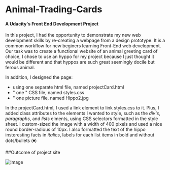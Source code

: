 # Animal-Trading-Cards
#### A Udacity's Front End Development Project

In this project, I had the opportunity to demonstrate my new web development skills by re-creating a webpage from a design prototype.
It is a common workflow for new beginers learning Front-End web development. Our task was to create a functional website of an animal greeting card of choice, I chose 
to use an hyppo for my project because I just thought it would be different and that hyppos are such great seemingly docile but ferous animal. 

In addition, I designed the page:
* using one separate html file, named projectCard.html
*  "    one    "     CSS file, named styles.css
*  "    one picture file, named Hippo2.jpg

In the projectCard.html, I used a link element to link styles.css to it. Plus, I added class attributes to the elements I wanted to style, such as the _div's_, _paragraphs_, and _lists_ elments, using CSS selectors formatted in the style sheet. 
I custom-sized the image with a width of 400 pixels and used a nice round border-radious of 10px. 
I also formatted the text of the hippo insteresting facts in _italics_, labels for each list items in bold and without dots/bullets (◾)



##Outcome of project site

![image](https://user-images.githubusercontent.com/100164051/169783149-6923e9d2-152e-49da-9f80-f6608d8990fc.png)
